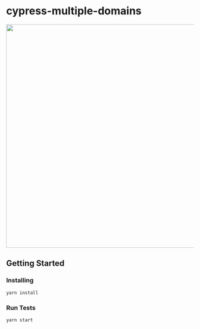 # cypress-multiple-domains

<p align="center">
  <img src="https://recordit.co/Db9TcAYBBb.gif" width="600"/>
</p>

## Getting Started

### Installing
```
yarn install
```

### Run Tests
```
yarn start
```
